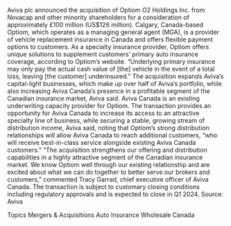 Aviva plc announced the acquisition of Optiom O2 Holdings Inc. from Novacap and other minority shareholders for a consideration of approximately £100 million (US$126 million).
Calgary, Canada-based Optiom, which operates as a managing general agent (MGA), is a provider of vehicle replacement insurance in Canada and offers flexible payment options to customers.
As a specialty insurance provider, Optiom offers unique solutions to supplement customers’ primary auto insurance coverage, according to Optiom’s website. “Underlying primary insurance may only pay the actual cash value of [the] vehicle in the event of a total loss, leaving [the customer] underinsured.”
The acquisition expands Aviva’s capital-light businesses, which make up over half of Aviva’s portfolio, while also increasing Aviva Canada’s presence in a profitable segment of the Canadian insurance market, Aviva said.
Aviva Canada is an existing underwriting capacity provider for Optiom. The transaction provides an opportunity for Aviva Canada to increase its access to an attractive specialty line of business, while securing a stable, growing stream of distribution income, Aviva said, noting that Optiom’s strong distribution relationships will allow Aviva Canada to reach additional customers, “who will receive best-in-class service alongside existing Aviva Canada customers.”
“The acquisition strengthens our offering and distribution capabilities in a highly attractive segment of the Canadian insurance market. We know Optiom well through our existing relationship and are excited about what we can do together to better serve our brokers and customers,” commented Tracy Garrad, chief executive officer of Aviva Canada.
The transaction is subject to customary closing conditions including regulatory approvals and is expected to close in Q1 2024.
Source: Aviva

Topics
Mergers & Acquisitions
Auto
Insurance Wholesale
Canada

